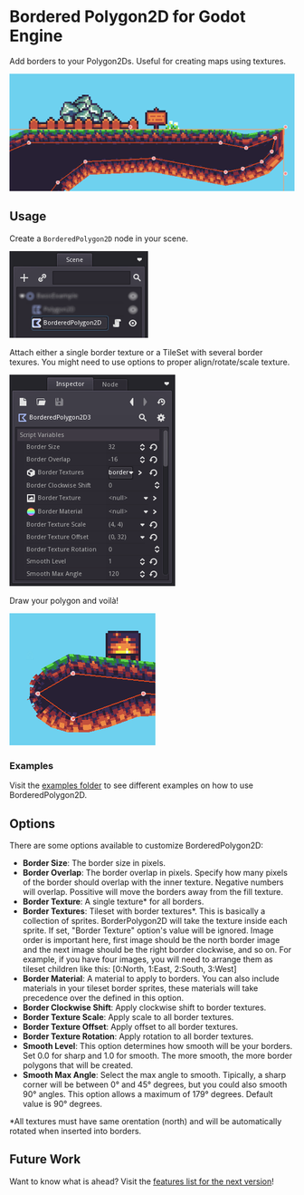 # Bordered Polygon2D for Godot Engine

Add borders to your Polygon2Ds. Useful for creating maps using textures.

![Preview](./docs/images/preview.png)

## Usage

Create a `BorderedPolygon2D` node in your scene.

![Usage 1](./docs/images/usage1.png)

Attach either a single border texture or a TileSet with several border texures.
You might need to use options to proper align/rotate/scale texture.

![Usage 2](./docs/images/usage2.png)

Draw your polygon and voilà!

![Usage 3](./docs/images/usage3.png)

### Examples

Visit the [examples folder](./examples) to see different examples on how to use
BorderedPolygon2D.

## Options

There are some options available to customize BorderedPolygon2D:

- **Border Size**: The border size in pixels.
- **Border Overlap**: The border overlap in pixels. Specify how many pixels of
    the border should overlap with the inner texture. Negative numbers will
    overlap. Possitive will move the borders away from the fill texture.
- **Border Texture**: A single texture\* for all borders.
- **Border Textures**: Tileset with border textures\*. This is basically a
    collection of sprites. BorderPolygon2D will take the texture inside each
    sprite. If set, "Border Texture" option's value will be ignored. Image order
    is important here, first image should be the north border image and the next
    image should be the right border clockwise, and so on. For example, if you
    have four images, you will need to arrange them as tileset children like this:
    [0:North, 1:East, 2:South, 3:West]
- **Border Material**: A material to apply to borders. You can also include
    materials in your tileset border sprites, these materials will take
    precedence over the defined in this option.
- **Border Clockwise Shift**: Apply clockwise shift to border textures.
- **Border Texture Scale**: Apply scale to all border textures.
- **Border Texture Offset**: Apply offset to all border textures.
- **Border Texture Rotation**: Apply rotation to all border textures.
- **Smooth Level**: This option determines how smooth will be your borders. Set
    0.0 for sharp and 1.0 for smooth. The more smooth, the more border polygons
    that will be created.
- **Smooth Max Angle**: Select the max angle to smooth. Tipically, a sharp corner
    will be between 0° and 45° degrees, but you could also smooth 90° angles.
    This option allows a maximum of 179° degrees. Default value is 90° degrees.

\*All textures must have same orentation (north) and will be
automatically rotated when inserted into borders.

## Future Work

Want to know what is ahead? Visit the [features list for the next version](../../milestone/2)!
